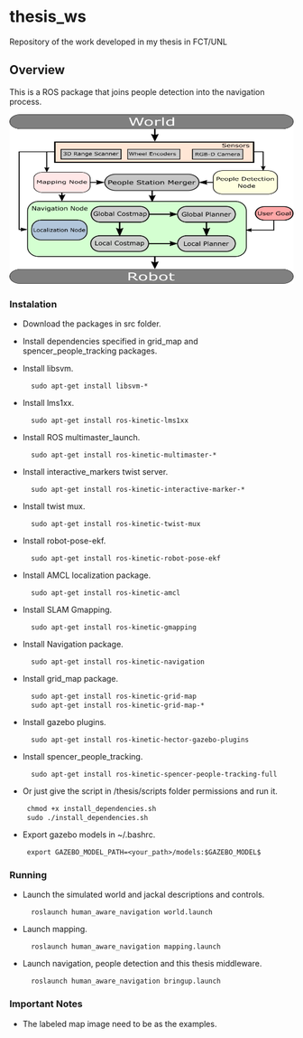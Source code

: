 # thesis_ws
Repository of the work developed in my thesis in FCT/UNL

## Overview

This is a ROS package that joins people detection into the navigation process.

<img src="docs/MyArchitecture.png" width="600" height="300">

### Instalation

* Download the packages in src folder.

* Install dependencies specified in grid_map and spencer_people_tracking packages.

* Install libsvm.

        sudo apt-get install libsvm-*
        
* Install lms1xx.

        sudo apt-get install ros-kinetic-lms1xx
        
* Install ROS multimaster_launch.

        sudo apt-get install ros-kinetic-multimaster-*
        
* Install interactive_markers twist server.

        sudo apt-get install ros-kinetic-interactive-marker-*
        
* Install twist mux.

        sudo apt-get install ros-kinetic-twist-mux
        
* Install robot-pose-ekf.

        sudo apt-get install ros-kinetic-robot-pose-ekf 

        
* Install AMCL localization package.

        sudo apt-get install ros-kinetic-amcl
        
* Install SLAM Gmapping.

        sudo apt-get install ros-kinetic-gmapping
        
        
* Install Navigation package.

        sudo apt-get install ros-kinetic-navigation
        
* Install grid_map package.

        sudo apt-get install ros-kinetic-grid-map
        sudo apt-get install ros-kinetic-grid-map-*
        
* Install gazebo plugins.

        sudo apt-get install ros-kinetic-hector-gazebo-plugins 
        
* Install spencer_people_tracking.

        sudo apt-get install ros-kinetic-spencer-people-tracking-full
        
 * Or just give the script in /thesis/scripts folder permissions and run it.
        
        chmod +x install_dependencies.sh
        sudo ./install_dependencies.sh
        
 * Export gazebo models in ~/.bashrc.
 
        export GAZEBO_MODEL_PATH=<your_path>/models:$GAZEBO_MODEL$
 
### Running

* Launch the simulated world and jackal descriptions and controls.

        roslaunch human_aware_navigation world.launch

* Launch mapping. 

        roslaunch human_aware_navigation mapping.launch

* Launch navigation, people detection and this thesis middleware.

        roslaunch human_aware_navigation bringup.launch
       
### Important Notes

* The labeled map image need to be as the examples.
